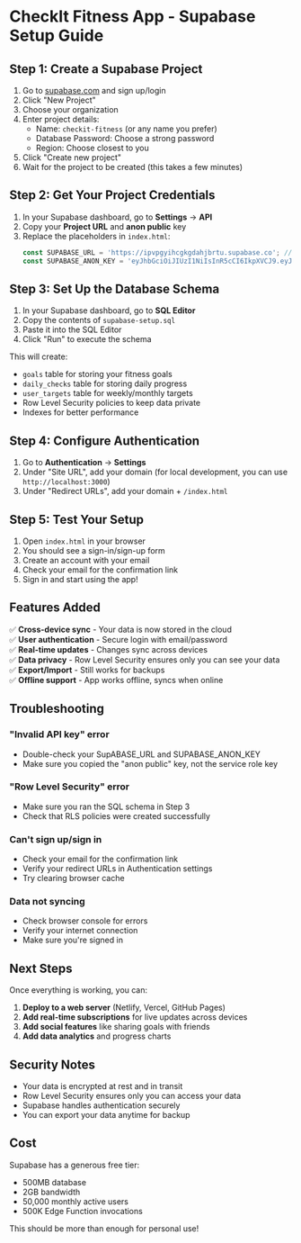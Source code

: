 # CheckIt Fitness App - Supabase Setup Guide

## Step 1: Create a Supabase Project

1. Go to [supabase.com](https://supabase.com) and sign up/login
2. Click "New Project"
3. Choose your organization
4. Enter project details:
   - Name: `checkit-fitness` (or any name you prefer)
   - Database Password: Choose a strong password
   - Region: Choose closest to you
5. Click "Create new project"
6. Wait for the project to be created (this takes a few minutes)

## Step 2: Get Your Project Credentials

1. In your Supabase dashboard, go to **Settings** → **API**
2. Copy your **Project URL** and **anon public** key
3. Replace the placeholders in `index.html`:
   ```javascript
   const SUPABASE_URL = 'https://ipvpgyihcgkgdahjbrtu.supabase.co'; // Replace with your Project URL
   const SUPABASE_ANON_KEY = 'eyJhbGciOiJIUzI1NiIsInR5cCI6IkpXVCJ9.eyJpc3MiOiJzdXBhYmFzZSIsInJlZiI6ImlwdnBneWloY2drZ2RhaGpicnR1Iiwicm9sZSI6ImFub24iLCJpYXQiOjE3NTY1ODkxNTMsImV4cCI6MjA3MjE2NTE1M30.0QtB9_7chU9eAFYmN3At4-4w76W4eA6UNMVYDyYLRCU'; // Replace with your anon key
   ```

## Step 3: Set Up the Database Schema

1. In your Supabase dashboard, go to **SQL Editor**
2. Copy the contents of `supabase-setup.sql`
3. Paste it into the SQL Editor
4. Click "Run" to execute the schema

This will create:
- `goals` table for storing your fitness goals
- `daily_checks` table for storing daily progress
- `user_targets` table for weekly/monthly targets
- Row Level Security policies to keep data private
- Indexes for better performance

## Step 4: Configure Authentication

1. Go to **Authentication** → **Settings**
2. Under "Site URL", add your domain (for local development, you can use `http://localhost:3000`)
3. Under "Redirect URLs", add your domain + `/index.html`

## Step 5: Test Your Setup

1. Open `index.html` in your browser
2. You should see a sign-in/sign-up form
3. Create an account with your email
4. Check your email for the confirmation link
5. Sign in and start using the app!

## Features Added

✅ **Cross-device sync** - Your data is now stored in the cloud  
✅ **User authentication** - Secure login with email/password  
✅ **Real-time updates** - Changes sync across devices  
✅ **Data privacy** - Row Level Security ensures only you can see your data  
✅ **Export/Import** - Still works for backups  
✅ **Offline support** - App works offline, syncs when online  

## Troubleshooting

### "Invalid API key" error
- Double-check your SupABASE_URL and SUPABASE_ANON_KEY
- Make sure you copied the "anon public" key, not the service role key

### "Row Level Security" error
- Make sure you ran the SQL schema in Step 3
- Check that RLS policies were created successfully

### Can't sign up/sign in
- Check your email for the confirmation link
- Verify your redirect URLs in Authentication settings
- Try clearing browser cache

### Data not syncing
- Check browser console for errors
- Verify your internet connection
- Make sure you're signed in

## Next Steps

Once everything is working, you can:

1. **Deploy to a web server** (Netlify, Vercel, GitHub Pages)
2. **Add real-time subscriptions** for live updates across devices
3. **Add social features** like sharing goals with friends
4. **Add data analytics** and progress charts

## Security Notes

- Your data is encrypted at rest and in transit
- Row Level Security ensures only you can access your data
- Supabase handles authentication securely
- You can export your data anytime for backup

## Cost

Supabase has a generous free tier:
- 500MB database
- 2GB bandwidth
- 50,000 monthly active users
- 500K Edge Function invocations

This should be more than enough for personal use! 